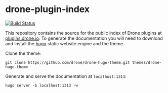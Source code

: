 # drone-plugin-index

[![Build Status](https://beta.drone.io/api/badges/drone/drone-plugin-index/status.svg)](https://beta.drone.io/drone/drone-plugin-index)

This repository contains the source for the public index of Drone plugins at [plugins.drone.io](http://plugins.drone.io).
To generate the documentation you will need to download and install the [hugo](https://gohugo.io/overview/installing/) static website engine and the theme.

Clone the theme:

```
git clone https://github.com/drone/drone-hugo-theme.git themes/drone-hugo-theme
```

Generate and serve the documentation at `localhost:1313`:

```
hugo server -b localhost:1313 -w
```
